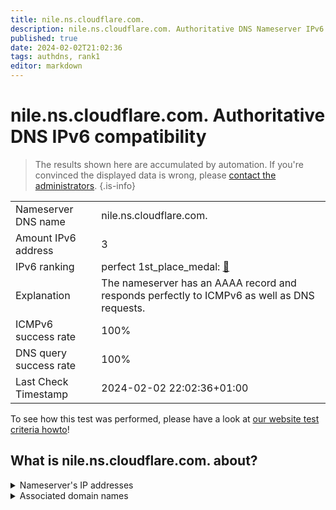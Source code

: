 ```yaml
---
title: nile.ns.cloudflare.com.
description: nile.ns.cloudflare.com. Authoritative DNS Nameserver IPv6 compatibility
published: true
date: 2024-02-02T21:02:36
tags: authdns, rank1
editor: markdown
---
```


# nile.ns.cloudflare.com. Authoritative DNS IPv6 compatibility

> The results shown here are accumulated by automation. If you're convinced the displayed data is wrong, please [contact the administrators](/howto/chat). 
{.is-info}




|   |   |
| - | - |
| Nameserver DNS name | nile.ns.cloudflare.com.
| Amount IPv6 address | 3
| IPv6 ranking | perfect 1st_place_medal: [🔗](/howto/ranking) |
| Explanation | The nameserver has an AAAA record and responds perfectly to ICMPv6 as well as DNS requests. |
| ICMPv6 success rate | 100%|
| DNS query success rate | 100% |
| Last Check Timestamp | 2024-02-02 22:02:36+01:00 |

To see how this test was performed, please have a look at [our website test criteria howto](/howto/testcriteria/authdns)!


## What is nile.ns.cloudflare.com. about?




<details>
<summary>Nameserver's IP addresses</summary>

2606:4700:58::adf5:3bd6

2803:f800:50::6ca2:c1d6

2a06:98c1:50::ac40:21d6

</details>



<details>
<summary>Associated domain names</summary>

namu.wiki

</details>
